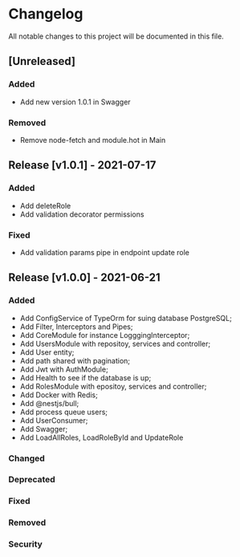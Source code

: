 # Changelog

All notable changes to this project will be documented in this file.

## [Unreleased]
### Added
- Add new version 1.0.1 in Swagger

### Removed
- Remove node-fetch and module.hot in Main

## Release [v1.0.1] - 2021-07-17

### Added 
- Add deleteRole
- Add validation decorator permissions

### Fixed
- Add validation params pipe in endpoint update role

## Release [v1.0.0] - 2021-06-21

### Added
- Add ConfigService of TypeOrm for suing database PostgreSQL;
- Add Filter, Interceptors and Pipes;
- Add CoreModule for instance LogggingInterceptor;
- Add UsersModule with repositoy, services and controller;
- Add User entity;
- Add path shared with pagination;
- Add Jwt with AuthModule;
- Add Health to see if the database is up;
- Add RolesModule with epositoy, services and controller;
- Add Docker with Redis;
- Add @nestjs/bull;
- Add process queue users;
- Add UserConsumer;
- Add Swagger;
- Add LoadAllRoles, LoadRoleById and UpdateRole
### Changed

### Deprecated

### Fixed

### Removed

### Security